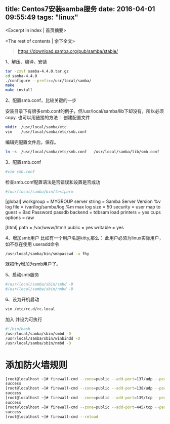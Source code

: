 title: Centos7安装samba服务
date: 2016-04-01 09:55:49
tags: "linux"
---
<Excerpt in index | 首页摘要> 
<!-- more -->
<The rest of contents | 余下全文>
> https://download.samba.org/pub/samba/stable/

1、解压、编译、安装
```bash
tar -zxvf samba-4.4.0.tar.gz
cd samba-4.4.0
./configure --prefix=/usr/local/samba/
make 
make install
```
2、配置smb.conf，比较关键的一步

安装目录下有很多smb.conf的例子，但/usr/local/samba/lib下却没有，所以必须copy.
也可以用链接的方法：
创建配置文件 

```bash
mkdir  /usr/local/samba/etc 
vim    /usr/local/samba/etc/smb.conf 
```
编辑完配置文件后，保存。 
```bash
ln –s  /usr/local/samba/etc/smb.conf   /usr/local/samba/lib/smb.conf  
```

3、配置smb.conf
```bash
#vim smb.conf
```

检查smb.conf配置语法是否错误和设置是否成功
```bash
#/usr/local/samba/bin/testparm
```


[global]
        workgroup = MYGROUP
        server string = Samba Server Version %v
        log file = /var/log/samba/log.%m
        max log size = 50
        security = user
        map to guest = Bad Password
        passdb backend = tdbsam
        load printers = yes
        cups options = raw

[html]
        path = /var/www/html/
        public = yes
        writable = yes




4、增加smb用户
比如有一个用户名是kitty,那么：
此用户必须为linux实际用户，如不存在使用 useradd命令

```bash
/usr/local/samba/bin/smbpasswd -a fhy
```
就把fhy增加为smb用户了。

5、启动smb服务
```bash
#/usr/local/samba/sbin/smbd -D
#/usr/local/samba/sbin/nmbd -D
```
6、设为开机启动
```bash
vim /etc/rc.d/rc.local
```
加入 并设为可执行
```bash
#!/bin/bash
/usr/local/samba/sbin/smbd -D
/usr/local/samba/sbin/winbindd -D
/usr/local/samba/sbin/nmbd -D
```

# 添加防火墙规则
```bash
[root@localhost ~]# firewall-cmd --zone=public --add-port=137/udp --permanent
success
[root@localhost ~]# firewall-cmd --zone=public --add-port=138/udp --permanent
success
[root@localhost ~]# firewall-cmd --zone=public --add-port=139/tcp --permanent
success
[root@localhost ~]# firewall-cmd --zone=public --add-port=445/tcp --permanent
success
[root@localhost ~]# firewall-cmd --reload
```